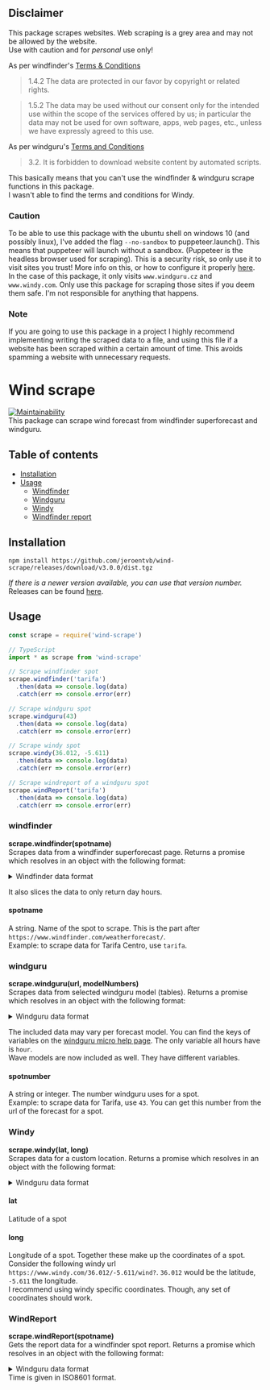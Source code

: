 ## Disclaimer
This package scrapes websites. Web scraping is a grey area and may not be allowed by the website.  
Use with caution and for *personal* use only!

As per windfinder's [Terms & Conditions](https://www.windfinder.com/contact/terms/)
> 1.4.2 The data are protected in our favor by copyright or related rights.

> 1.5.2 The data may be used without our consent only for the intended use within the scope of the services offered by us; in particular the data may not be used for own software, apps, web pages, etc., unless we have expressly agreed to this use.

As per windguru's [Terms and Conditions](https://www.windguru.cz/help.php?sec=terms)
> 3.2. It is forbidden to download website content by automated scripts.

This basically means that you can't use the windfinder & windguru scrape functions in this package.  
I wasn't able to find the terms and conditions for Windy.

### Caution
To be able to use this package with the ubuntu shell on windows 10 (and possibly linux), I've added the flag `--no-sandbox` to puppeteer.launch(). This means that puppeteer will launch without a sandbox. (Puppeteer is the headless browser used for scraping). This is a security risk, so only use it to visit sites you trust! More info on this, or how to configure it properly [here](https://github.com/GoogleChrome/puppeteer/blob/master/docs/troubleshooting.md#setting-up-chrome-linux-sandbox).
In the case of this package, it only visits `www.windguru.cz` and `www.windy.com`. Only use this package for scraping those sites if you deem them safe. I'm not responsible for anything that happens.

### Note
If you are going to use this package in a project I highly recommend implementing writing the scraped data to a file, and using this file if a website has been scraped within a certain amount of time. This avoids spamming a website with unnecessary requests.  

# Wind scrape
[![Maintainability](https://api.codeclimate.com/v1/badges/f9070ac5a17f58cd5bf0/maintainability)](https://codeclimate.com/github/jeroentvb/wind-scrape/maintainability)  
This package can scrape wind forecast from windfinder superforecast and windguru.

## Table of contents
* [Installation](#installation)
* [Usage](#usage)
  * [Windfinder](#windfinder)
  * [Windguru](#windguru)
  * [Windy](#windy)
  * [Windfinder report](#report)
<!-- * [Testing](#testing) -->

## Installation
```
npm install https://github.com/jeroentvb/wind-scrape/releases/download/v3.0.0/dist.tgz

```
*If there is a newer version available, you can use that version number.*  
Releases can be found [here](https://github.com/jeroentvb/wind-scrape/releases).

## Usage
```js
const scrape = require('wind-scrape')

// TypeScript
import * as scrape from 'wind-scrape'

// Scrape windfinder spot
scrape.windfinder('tarifa')
  .then(data => console.log(data)
  .catch(err => console.error(err)

// Scrape windguru spot
scrape.windguru(43)
  .then(data => console.log(data)
  .catch(err => console.error(err)

// Scrape windy spot
scrape.windy(36.012, -5.611)
  .then(data => console.log(data)
  .catch(err => console.error(err)

// Scrape windreport of a windguru spot
scrape.windReport('tarifa')
  .then(data => console.log(data)
  .catch(err => console.error(err)
```

### windfinder
**scrape.windfinder(spotname)**  
Scrapes data from a windfinder superforecast page. Returns a promise which resolves in an object with the following format:
<details>
 <summary>Windfinder data format</summary>
 
 ```json
{
    "name": "Windfinder",
    "spot": "Tarifa Centro",
    "days": [
        {
            "date": "Sunday, Apr 07",
            "hours": [
                {
                    "hour": 7,
                    "windspeed": 16,
                    "windgust": 24,
                    "winddirection": 265,
                    "temperature": 14
                }
            ]
        }
    ]
}
```  
</details>

It also slices the data to only return day hours.

#### spotname  
A string. Name of the spot to scrape. This is the part after `https://www.windfinder.com/weatherforecast/`.  
Example: to scrape data for Tarifa Centro, use `tarifa`.

### windguru
**scrape.windguru(url, modelNumbers)**  
Scrapes data from selected windguru model (tables). Returns a promise which resolves in an object with the following format:
<details>
 <summary>Windguru data format</summary>
 
```json
{
    "spot": {
        "name": "Spain - Tarifa",
        "coordinates": {
            "lat": "36",
            "lng": "-5.65"
        },
        "altitude": "16 C"
    },
    "models": [
        {
            "name": "GFS 27 km",
            "days": [
                {
                    "date": "Tue 4",
                    "hours": [
                        {
                            "wspd": "1",
                            "gust": "2",
                            "wdirn": "N",
                            "wdeg": "352",
                            "tmp": "16",
                            "slp": "1027",
                            "hcld": "0",
                            "mcld": "0",
                            "lcld": "-",
                            "apcp": "0",
                            "rh": "68",
                            "hour": "10"
                        }
```
</details>

The included data may vary per forecast model. You can find the keys of variables on the [windguru micro help page](http://micro.windguru.cz/help.php). The only variable all hours have is `hour`.  
Wave models are now included as well. They have different variables.

#### spotnumber
A string or integer. The number windguru uses for a spot.  
Example: to scrape data for Tarifa, use `43`. You can get this number from the url of the forecast for a spot.

### Windy
**scrape.windy(lat, long)**  
Scrapes data for a custom location. Returns a promise which resolves in an object with the following format:
<details>
 <summary>Windguru data format</summary>
 
```json
{
    "name": "Windy",
    "models": [
        {
            "name": "ECMWF 9km",
            "days": [
                {
                    "date": "07-04-2019",
                    "hours": [
                        {
                            "hour": 9,
                            "windspeed": 20,
                            "windgust": 30,
                            "winddirection": 278
                        }
                    ]
                }
            ]
        }
    ]
}
```  
</details>

#### lat
Latitude of a spot

#### long
Longitude of a spot. Together these make up the coordinates of a spot.
Consider the following windy url `https://www.windy.com/36.012/-5.611/wind?`. `36.012` would be the latitude, `-5.611` the longitude.  
I recommend using windy specific coordinates. Though, any set of coordinates should work.

### WindReport
**scrape.windReport(spotname)**  
Gets the report data for a windfinder spot report. Returns a promise which resolves in an object with the following format:
<details>
 <summary>Windguru data format</summary>
 
```json
{
    "name": "Windfinder report",
    "spot": "tarifa",
    "report": [
        {
            "windspeed": 17,
            "windgust": 25,
            "winddirection": 260,
            "time": "2019-04-06T15:00:00+02:00"
        }
    ]
}
```   
</details>
Time is given in ISO8601 format.

<!-- ## Testing
To test newly added features just run one of the following commands. If the test is succesful a file containing the scraped data will be written in the root of the project.  
The spot used is *Tarifa*.
```sh
# Test all scrape functions  
npm test  

# Test the windfinder function
npm run test:windfinder  

# Test the windguru function  
npm run test:windguru  

# Test the windy function  
npm run test:windy  

# Test the windReport function
npm run test:windreport
``` -->
